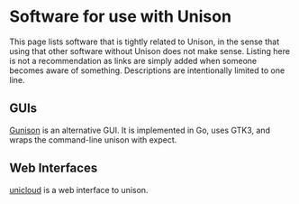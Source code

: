 # Software for use with Unison

This page lists software that is tightly related to Unison, in the sense that using that other software without Unison does not make sense.
Listing here is not a recommendation as links are simply added when someone becomes aware of something.   Descriptions are intentionally limited to one line.

## GUIs

[Gunison](https://github.com/vfaronov/gunison) is an alternative GUI.  It is implemented in Go, uses GTK3, and wraps the command-line unison with expect.

## Web Interfaces

[unicloud](https://github.com/agarbato/unicloud) is a web interface to unison.

